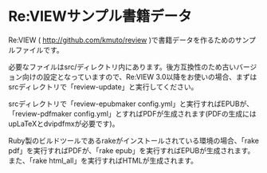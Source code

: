 # Re:VIEWサンプル書籍データ

Re:VIEW ( http://github.com/kmuto/review )で書籍データを作るためのサンプルファイルです。

必要なファイルはsrc/ディレクトリ内にあります。後方互換性のため古いバージョン向けの設定となっていますので、Re:VIEW 3.0以降をお使いの場合、まずはsrcディレクトリで「review-update」と実行してください。

srcディレクトリで「review-epubmaker config.yml」と実行すればEPUBが、「review-pdfmaker config.yml」とすればPDFが生成されます(PDFの生成にはupLaTeXとdvipdfmxが必要です)。

Ruby製のビルドツールであるrakeがインストールされている環境の場合、「rake pdf」を実行すればPDFが、「rake epub」を実行すればEPUBが生成されます。また、「rake html_all」を実行すればHTMLが生成されます。
